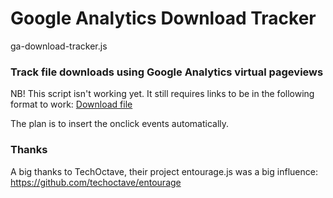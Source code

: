 # Google Analytics Download Tracker
ga-download-tracker.js

### Track file downloads using Google Analytics virtual pageviews

NB! This script isn't working yet. It still requires links to be in the following format to work: <a onclick="gadt.track(event, this);" href="/files/file.pdf">Download file</a>

The plan is to insert the onclick events automatically.

### Thanks

A big thanks to TechOctave, their project entourage.js was a big influence: https://github.com/techoctave/entourage

